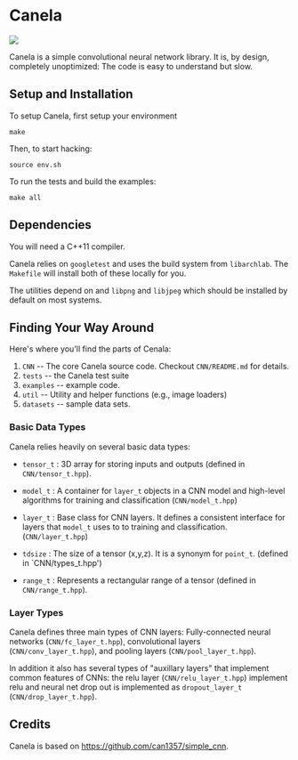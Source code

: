 # Canela

![](https://travis-ci.com/NVSL/CSE141pp-SimpleCNN.svg?branch=master)

Canela is a simple convolutional neural network library.  It is, by design, completely unoptimized: The code is
easy to understand but slow.

## Setup and Installation

To setup Canela, first setup your environment

```
make
```

Then, to start hacking:

```
source env.sh
```

To run the tests and build the examples:

```
make all
```

## Dependencies

You will need a C++11 compiler.

Canela relies on `googletest` and uses the build system from `libarchlab`.  The `Makefile` will install both of these locally for you.

The utilities depend on and  `libpng` and `libjpeg` which should be installed by default on most systems.

## Finding Your Way Around

Here's where you'll find the parts of Cenala:

1.  `CNN` -- The core Canela source code.  Checkout `CNN/README.md` for details.
2.  `tests` -- the Canela test suite
3.  `examples` -- example code.
4.  `util` -- Utility and helper functions (e.g., image loaders)
5.  `datasets` -- sample data sets.

### Basic Data Types

Canela relies heavily on several basic data types:

* `tensor_t` : 3D array for storing inputs and outputs (defined in
  `CNN/tensor_t.hpp`).

* `model_t` : A container for `layer_t` objects in a CNN model and
  high-level algorithms for training and classification
  (`CNN/model_t.hpp`)

* `layer_t` : Base class for CNN layers.  It defines a consistent
  interface for layers that `model_t` uses to to training and
  classification. (`CNN/layer_t.hpp`)

* `tdsize` : The size of a tensor (x,y,z).  It is a synonym for
  `point_t`. (defined in `CNN/types_t.hpp')

* `range_t` : Represents a rectangular range of a tensor (defined in
  `CNN/range_t.hpp`).

### Layer Types

Canela defines three main types of CNN layers: Fully-connected neural
networks (`CNN/fc_layer_t.hpp`), convolutional layers
(`CNN/conv_layer_t.hpp`), and pooling layers (`CNN/pool_layer_t.hpp`).

In addition it also has several types of "auxillary layers" that
implement common features of CNNs: the relu layer
(`CNN/relu_layer_t.hpp`) implement relu and neural net drop out is
implemented as `dropout_layer_t` (`CNN/drop_layer_t.hpp`).

## Credits

Canela is based on https://github.com/can1357/simple_cnn.

